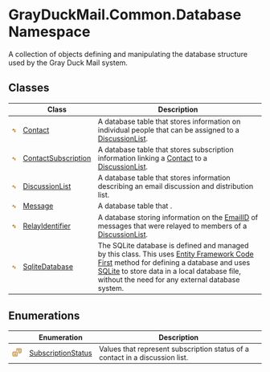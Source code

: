 GrayDuckMail.Common.Database Namespace
======================================
A collection of objects defining and manipulating the database structure used by the Gray Duck Mail system.


Classes
-------

|                 | Class                    | Description                                                                                                                                                                                                                                           |
| --------------- | ------------------------ | ----------------------------------------------------------------------------------------------------------------------------------------------------------------------------------------------------------------------------------------------------- |
| ![Public class] | [Contact][1]             | A database table that stores information on individual people that can be assigned to a [DiscussionList][2].                                                                                                                                          |
| ![Public class] | [ContactSubscription][3] | A database table that stores subscription information linking a [Contact][4] to a [DiscussionList][5].                                                                                                                                                |
| ![Public class] | [DiscussionList][2]      | A database table that stores information describing an email discussion and distribution list.                                                                                                                                                        |
| ![Public class] | [Message][6]             | A database table that .                                                                                                                                                                                                                               |
| ![Public class] | [RelayIdentifier][7]     | A database storing information on the [EmailID][8] of messages that were relayed to members of a [DiscussionList][2].                                                                                                                                 |
| ![Public class] | [SqliteDatabase][9]      | The SQLite database is defined and managed by this class. This uses [Entity Framework Code First][10] method for defining a database and uses [SQLite][11] to store data in a local database file, without the need for any external database system. |


Enumerations
------------

|                       | Enumeration              | Description                                                                  |
| --------------------- | ------------------------ | ---------------------------------------------------------------------------- |
| ![Public enumeration] | [SubscriptionStatus][12] | Values that represent subscription status of a contact in a discussion list. |

[1]: Contact/README.md
[2]: DiscussionList/README.md
[3]: ContactSubscription/README.md
[4]: ContactSubscription/Contact.md
[5]: ContactSubscription/DiscussionList.md
[6]: Message/README.md
[7]: RelayIdentifier/README.md
[8]: Message/EmailID.md
[9]: SqliteDatabase/README.md
[10]: https://docs.microsoft.com/en-us/aspnet/mvc/overview/getting-started/getting-started-with-ef-using-mvc/creating-an-entity-framework-data-model-for-an-asp-net-mvc-application
[11]: https://sqlite.org/index.html
[12]: SubscriptionStatus/README.md
[Public class]: ../icons/pubclass.svg "Public class"
[Public enumeration]: ../icons/pubenumeration.svg "Public enumeration"